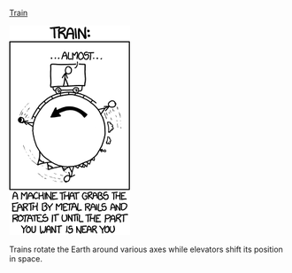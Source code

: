 [Train](https://xkcd.com/1366)

![Train](./random_comic.png)

Trains rotate the Earth around various axes while elevators shift its position in space.

